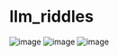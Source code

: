 # llm_riddles
![image](https://github.com/nitpicker55555/llm-riddles/assets/91596298/1a1cdf5e-8dbd-4627-b608-5099f8a09ae4)
![image](https://github.com/nitpicker55555/llm-riddles/assets/91596298/2345d2b9-ef94-4fd5-b27c-62e579e57e07)
![image](https://github.com/nitpicker55555/llm-riddles/assets/91596298/6b11fabc-80c5-4191-9486-d8bafe42f121)

